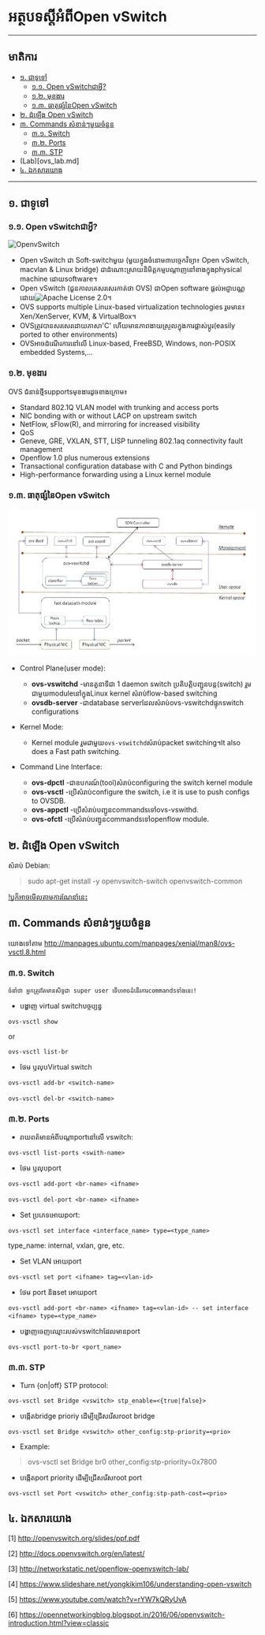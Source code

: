 # អត្ថបទស្ដីអំពី**Open vSwitch**
--------------------------------

## មាតិការ
* [១. ជាទូទៅ](#intro)
  * [១.១. Open vSwitchជាអ្វី?](#sub-intro)
  * [១.២. មុខងារ](#feature)
  * [១.៣. ធាតុផ្សំនៃOpen vSwitch](#architec)
* [២.​ ដំឡើង Open vSwitch](#install)
* [៣. Commands សំខាន់ៗមួយចំនួន](#command)
  * [៣.១. Switch](#switch)
  * [៣.២. Ports](#port)
  * [៣.៣. STP](#stp)
* (Lab)[ovs_lab.md]
* [៤.​ ឯកសារយោង](#ref)
--------------------------------

## <a name="intro">១. ជាទូទៅ</a>
### <a name="sub-intro">១.១. Open vSwitchជាអ្វី?</a>
![OpenvSwitch](http://openvswitch.org/assets/featured-image.jpg)
- Open vSwitch ជា Soft-switchមួយ (មួយក្នុងចំនោម៣បច្ចេកវិទ្យា៖ Open vSwitch, macvlan & Linux bridge) ជាដំណោះស្រាយនិមិត្តកម្មបណ្ដាញនៅខាងក្នុងphysical machine ដោយsoftware។
- Open vSwitch (ជួនកាលគេសរសេរកាត់ថា OVS) ជាOpen software ផ្ដល់អជ្ញាបណ្ណដោយ![Apache License 2.0](https://www.apache.org/licenses/LICENSE-2.0)។
- OVS supports multiple Linux-based virtualization technologies រួមមាន៖ Xen/XenServer, KVM, & VirtualBox។
- OVSត្រូវបានសរសេរដោយភាសា'C' ហើយមានភាពងាយស្រួលក្នុងការផ្លាស់ប្ដូរ(easily ported to other environments)
- OVSអាចដំណើរការនៅលើ Linux-based, FreeBSD, Windows, non-POSIX embedded Systems,...

### <a name="feature">១.២. មុខងារ</a>
OVS ជំនាន់ថ្មីsupportsមុខងារដូចខាងក្រោម៖
  * Standard 802.1Q VLAN model with trunking and access ports
  * NIC bonding with or without LACP on upstream switch
  * NetFlow, sFlow(R), and mirroring for increased visibility
  * QoS
  * Geneve, GRE, VXLAN, STT, LISP tunneling
  802.1aq connectivity fault management
  * Openflow 1.0 plus numerous extensions
  * Transactional configuration database with C and Python bindings
  * High-performance forwarding using a Linux kernel module


### <a name="architec">១.៣. ធាតុផ្សំនៃOpen vSwitch</a>
![OVS architecture](/images/architecture.jpg)
* Control Plane(user mode):
  * **ovs-vswitchd** -មានតួនាទីជា​ 1 daemon​ switch ប្រតិបត្តិបញ្ជូនបន្ត(switch) រួមជាមួយmoduleនៅក្នុងLinux kernel សំរាប់flow-based switching
  * **ovsdb-server** -ជាdatabase serverដែលសំរាប់ovs-vswitchdផ្ទុកswitch configurations

* Kernel Mode:
  * Kernel module រួមជាមួយ`ovs-vswitchd`សំរាប់packet switching។​ It also does a Fast path switching.

* Command Line Interface:
  * **ovs-dpctl** -ជាឧបករណ៍(tool)សំរាប់configuring the switch kernel module
  * **ovs-vsctl** -ប្រើសំរាប់configure the switch, i.e it is use to push configs to OVSDB.
  * **ovs-appctl** -ប្រើសំរាប់បញ្ជូនcommandsទៅovs-vswithd.
  * **ovs-ofctl** -ប្រើសំរាប់បញ្ជូនcommandsទៅopenflow module.

## <a name="install">២.​ ដំឡើង Open vSwitch</a>
សំរាប់ Debian:
> sudo apt-get install -y openvswitch-switch openvswitch-common

[!ឫក៏អាចមើលតាមការណែនាំនេះ](http://docs.openvswitch.org/en/latest/intro/install/)

## <a name="command">៣. Commands សំខាន់ៗមួយចំនួន</a>
យោងទៅតាម http://manpages.ubuntu.com/manpages/xenial/man8/ovs-vsctl.8.html
### <a name="switch">៣.១. Switch</a>

```
ចំនាំថា អ្នកត្រូវតែមានសិទ្ទជា super user ទើបអាចដំនើរការcommandsទាំងនេះ!
```

- បង្ហាញ virtual switchបច្ចប្បន្ន
```
ovs-vsctl show
```

or
```
ovs-vsctl list-br
```

- ថែម ឫលុបVirtual switch
```
ovs-vsctl add-br <switch-name>

ovs-vsctl del-br <switch-name>
```

### <a name="port">៣.២. Ports</a>
- រាយពត័មានអំពីបណ្ដាportនៅលើ vswitch:
```
ovs-vsctl list-ports <swith-name>
```

- ថែម ឫលុបport
```
ovs-vsctl add-port <br-name> <ifname>

ovs-vsctl del-port <br-name> <ifname>
```

- Set ប្រភេទអោយport:
```
ovs-vsctl set interface <interface_name> type=<type_name>
```

type_name: internal, vxlan, gre, etc.


- Set VLAN អោយport
```
ovs-vsctl set port <ifname> tag=<vlan-id>
```

- ថែម port និងset អោយport
```
ovs-vsctl add-port <br-name> <ifname> tag=<vlan-id> -- set interface <ifname> type=<type_name>
```

- បង្ហាញចេញឈ្មោះរបស់vswitchដែលមានport
```
ovs-vsctl port-to-br <port_name>
```

### <a name="stp">៣.៣. STP</a>
- Turn {on|off} STP protocol:
```
ovs-vsctl set Bridge <vswitch> stp_enable=<{true|false}>
```

- បង្កើតbridge prioriy ដើម្បីជ្រើសរើសroot bridge
```
ovs-vsctl set Bridge <vswitch> other_config:stp-priority=<prio>
```

- Example:
> ovs-vsctl set Bridge br0 other_config:stp-priority=0x7800

- បង្កើតport priority ដើម្បីជ្រើសរើសroot port
```
ovs-vsctl set Port <vswitch> other_config:stp-path-cost=<prio>
```

## <a name="ref">៤.​ ឯកសារយោង</a>
[1] http://openvswitch.org/slides/ppf.pdf

[2] http://docs.openvswitch.org/en/latest/

[3] http://networkstatic.net/openflow-openvswitch-lab/

[4] https://www.slideshare.net/yongkikim106/understanding-open-vswitch

[5] https://www.youtube.com/watch?v=rYW7kQRyUvA

[6] https://opennetworkingblog.blogspot.in/2016/06/openvswitch-introduction.html?view=classic
